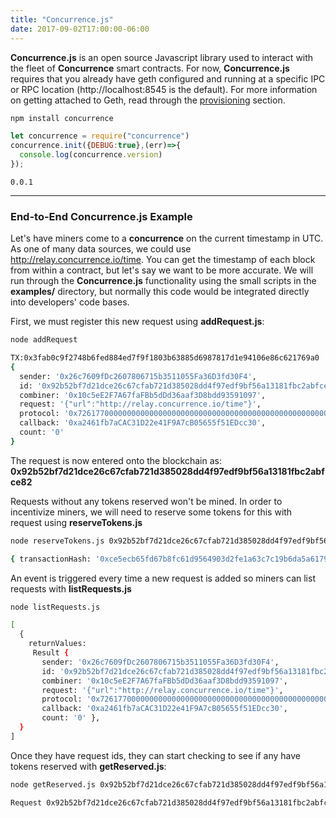 ```yaml
---
title: "Concurrence.js"
date: 2017-09-02T17:00:00-06:00
---
```

**Concurrence.js** is an open source Javascript library used to interact with the fleet of **Concurrence** smart contracts. For now, **Concurrence.js** requires that you already have geth configured and running at a specific IPC or RPC location (http://localhost:8545 is the default). For more information on getting attached to Geth, read through the [provisioning](http://localhost:1313/exploration/provisioning/) section.

```bash
npm install concurrence
```

```Javascript
let concurrence = require("concurrence")
concurrence.init({DEBUG:true},(err)=>{
  console.log(concurrence.version)
});
```

```
0.0.1
```

---------------------------------------------

### End-to-End Concurrence.js Example


Let's have miners come to a **concurrence** on the current timestamp in UTC. As one of many data sources, we could use <a href='http://relay.concurrence.io/time' target='_blank'>http://relay.concurrence.io/time</a>. You can get the timestamp of each block from within a contract, but let's say we want to be more accurate. We will run through the **Concurrence.js** functionality using the small scripts in the **examples/** directory, but normally this code would be integrated directly into developers' code bases.

First, we must register this new request using **addRequest.js**:

<!--RQC CODE Javascript concurrence.js/examples/addRequest.js -->

```bash
node addRequest

TX:0x3fab0c9f2748b6fed884ed7f9f1803b63885d6987817d1e94106e86c621769a0
{
  sender: '0x26c7609fDc2607806715b3511055Fa36D3fd30F4',
  id: '0x92b52bf7d21dce26c67cfab721d385028dd4f97edf9bf56a13181fbc2abfce82',
  combiner: '0x10c5eE2F7A67faFBb5dDd36aaf3D8bdd93591097',
  request: '{"url":"http://relay.concurrence.io/time"}',
  protocol: '0x7261770000000000000000000000000000000000000000000000000000000000',
  callback: '0xa2461fb7aCAC31D22e41F9A7cB05655f51EDcc30',
  count: '0'
}
```

The request is now entered onto the blockchain as: **0x92b52bf7d21dce26c67cfab721d385028dd4f97edf9bf56a13181fbc2abfce82**

Requests without any tokens reserved won't be mined. In order to incentivize miners, we will need to reserve some tokens for this with request using **reserveTokens.js**

<!--RQC CODE Javascript concurrence.js/examples/reserveTokens.js -->

```bash
node reserveTokens.js 0x92b52bf7d21dce26c67cfab721d385028dd4f97edf9bf56a13181fbc2abfce82 1000

{ transactionHash: '0xce5ecb65fd67b8fc61d9564903d2fe1a63c7c19b6da5a6179596fc7d283cf0dd' }
```




An event is triggered every time a new request is added so miners can list requests with **listRequests.js**

<!--RQC CODE Javascript concurrence.js/examples/listRequests.js -->

```bash
node listRequests.js

[
  {
    returnValues:
     Result {
       sender: '0x26c7609fDc2607806715b3511055Fa36D3fd30F4',
       id: '0x92b52bf7d21dce26c67cfab721d385028dd4f97edf9bf56a13181fbc2abfce82',
       combiner: '0x10c5eE2F7A67faFBb5dDd36aaf3D8bdd93591097',
       request: '{"url":"http://relay.concurrence.io/time"}',
       protocol: '0x7261770000000000000000000000000000000000000000000000000000000000',
       callback: '0xa2461fb7aCAC31D22e41F9A7cB05655f51EDcc30',
       count: '0' },
  }
]
```

Once they have request ids, they can start checking to see if any have tokens reserved with **getReserved.js**:

<!--RQC CODE Javascript concurrence.js/examples/getReserved.js -->

```bash
node getReserved.js 0x92b52bf7d21dce26c67cfab721d385028dd4f97edf9bf56a13181fbc2abfce82

Request 0x92b52bf7d21dce26c67cfab721d385028dd4f97edf9bf56a13181fbc2abfce82 has 1000 CCCE reserved
```
